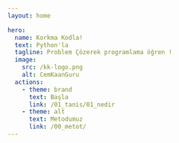 ```yaml
---
layout: home

hero:
  name: Korkma Kodla!
  text: Python'la 
  tagline: Problem Çözerek programlama öğren !
  image:
    src: /kk-logo.png
    alt: CemKaanGuru
  actions:
    - theme: brand
      text: Başla
      link: /01_tanis/01_nedir
    - theme: alt
      text: Metodumuz
      link: /00_metot/
---
```

